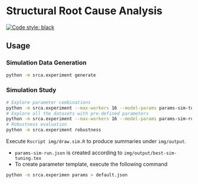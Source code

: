 # Structural Root Cause Analysis

[![Code style: black](https://img.shields.io/badge/code%20style-black-000000.svg)](https://github.com/psf/black)

## Usage

### Simulation Data Generation

```bash
python -m srca.experiment generate
```

### Simulation Study

```bash
# Explore parameter combinations
python -m srca.experiment --max-workers 16 --model-params params-sim-tune.json tune
# Explore all the datasets with pre-defined parameters
python -m srca.experiment --max-workers 16 --model-params params-sim-run.json tune
# Robustness evaluation
python -m srca.experiment robustness
```

Execute `Rscript img/draw.sim.R` to produce summaries under `img/output`.
- `params-sim-run.json` is created according to `img/output/best-sim-tuning.tex`
- To create parameter template, execute the following command
```bash
python -m srca.experimen params > default.json
```

